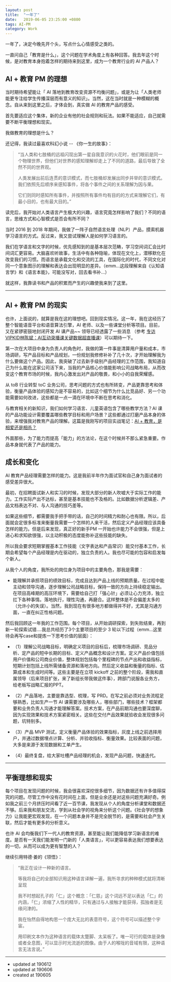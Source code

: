 ```yaml
---
layout: post
title:  "一年了"
date:   2019-06-05 23:25:00 +0800
tags: AI-PM
category: Work
---
```


一年了，决定今晚先开个头，写点什么心情感受之类的。

一直问自己「教育是什么」，这个问题在学术角度上有各种回答。我去年这个时候，是对教育本身抱着怎样的期待来到这里，成为一个教育行业的 AI 产品人？



## AI + 教育 PM 的理想

当时期待希望能让「 AI 落地到教育改变资源不均衡问题」，或是为让「人类老师能更专注给学生传播深层而有意义的知识」。当然，这在当时就是一种模糊的概念。自从来到这里之后，才体会到，真实做 AI 的教育产品的感受。

首先要适应这个集体，新的企业有他的社会规则和玩法。如果不能适应，自己就需要不断平衡理想和现实。


我做教育的理想是什么？

还记得，我读过最喜欢科幻小说 -- 《你一生的故事》：

> “当人类和七肢桶的远祖闪现出第一星自我意识的火花时，他们眼前是同一个物理世界，但他们对世界的感知理解却走上了不同的道路，最后导致了全然不同的世界观。
> 
> 人类发展出前后连贯的意识模式，而七肢桶却发展出同步并举的意识模式。我们依照先后顺序来感知事件，将各个事件之间的关系理解为因与果。
> 
> 它们则同时感知所有事件，并按照所有事件均有目的的方式来理解它们，有最小目的，也有最大目的。”

读完后，我开始对人类语言产生极大的兴趣，语言究竟怎样影响了我们？不同的语言，思维方式和心智模式是否会有所不同？

当时 2016 到 2018 年期间，我做了一阵子自然语言处理（NLP）产品，摸索机器学习语言的方式。反过来，我又尝试理解人是如何学习语言的。

我们在学语言和文字的时候，优先感知到的是基本层次范畴，学习空间词汇会比时间词汇更容易。大脑喜欢听故事，生活中有各种隐喻，体现在文化上，潜移默化在改变我们的习惯。而语言是承载文化和交流的工具，在国际化的时代，不同文化对同一个意象图示的理解和表达会出现明显的差异。（emm...这段理解来自《认知语言学》和《语言本能》，可能没写对，回去看书补...）

就这样，我靠读书和产品的积累而产生的兴趣使我来到了这里。

---

## AI + 教育 PM 的现实

也许，上面说的，就算是我在这的理想吧。回到现实情况。这一年，我在这经历了整个智能语音平台和语音算法引擎，AI 老师、以及一些课堂分析等项目。目前，又在紧锣密鼓地封闭开发 AI 课产品~~ 领导已经透露了一些消息 （参考 [专访VIPKID林陈斌：AI互动录播课关键数据超直播课](https://mp.weixin.qq.com/s?__biz=MTM2ODM0ODYyMQ==&mid=2651452360&idx=2&sn=1f0bbe65015c8253f74674495f3523e0&chksm=624df36a553a7a7c7b5a45e059b570f3c2c19f1c9db96e3631f7c733b7b1ca87173929fe60ca&mpshare=1&scene=1&srcid=0527dwQIA6c65xk0BAkqpXKM&key=b0ebf1a5d52c1bb66c3be229ac63b62de9f1a41d6bc04a9b8a79c8b73440203c2472bf6ff37426f25620716239fd025fde6f095e99f9910a2c69e60341654f7901647411b858c77ff56f99e1cefbc18a&ascene=0&uin=OTYyNDg4NjIx&devicetype=iMac+MacBookPro14%2C1+OSX+OSX+10.12.5+build(16F2073)&version=12020810&nettype=WIFI&lang=zh_CN&fontScale=100&pass_ticket=9ZoXIZhhB7VuFKB22%2Btx41g1XrSKxYqI%2FQTSgK9Lparx0Hyi05bHIi4U5%2BTTzRTn)）可以期待一下。

第一次在大项目中身为负责人的角色时，我做的第一件事是清算用户量和成本，市场调研，写产品目标和产品规划，一份规划我修修补补了几十次，才开始理解我为什么要做这个产品。因此，我突破了过去新手级别产品经理的工作范围，我知道自己为什么能在这家公司活下来，当我的产品核心价值能影响公司战略布局，从而改变这个教育市场的时候，我内心激发出对产品的敬畏，和小小的自我荣耀感。

从 toB 行业转型 toC 业务公司，思考问题的方式也有所转变，产品更靠思考和体验，衡量产品体验的感知力是不容易的，比如这个细节为什么比竞品好、另一个功能需要如何改进，这些都是一点一滴在环境中不断在思考和消化。

与教育相关的新知识，我们如何学习语言、儿童英语包含了哪些教学方法？AI 课的产品功能设计需要覆盖哪些教学目标和用户场景？这些都通过打磨产品本身的体验，来增强我对教育产品的理解。这篇是我刚写的项目实战笔记：[AI + 教育，是相爱还是相杀？](http://www.ramywu.com/work/2019/06/12/AI-Love-Education/)

外面那些，为了能力而提高「能力」的方法论，在这个时候并不那么紧急重要。作品本身就代表了产品的能力。


## 成长和变化

AI 教育产品经理需要怎样的能力。这是我前半年作为面试官和自己身为面试者的感受差异很大。

最初，在招聘面试新人和实习的时候，发现大部分的新人吹嘘大于实际工作的能力。工作实际产出不达标，甚至是基本技能也不及格的。比如数据分析逻辑差、产品文档表达不对、与人沟通的技巧差等。

如果这些细节，都需要我手把手带的话，自己的时间精力和耐心也有限。所以，后面就会定很多标准来衡量我需要一个怎样的人来干活，然后定义产品经理应该具备怎样的能力。但是后来发现，真正好的新手PM 一开始也许能力不会很强，但是上进心和求知欲很强，以主动积极的态度能弥补这些技能的缺失。

所以我会要求短期掌握基本工作技能（文字表达和产品常识）能交付基本工作，长期会希望每个产品经理是内在驱动的，独立负责的人。我也尽可能的包容和启发每个新人。

从我个人的角度，我所处的岗位身为项目中的主要角色，那我是需要：

- 能理解并承担项目的绩效目标，完成且达到产品上线的预期质量。在过程中能主动和领导沟通，逐步理解公司战略目标，保持一致的方向上持续稳定输出。在项目高峰期的高压环境下，需要给自己打「强心针」必须让心力充沛，独立扛下各种事情。落地执行，理性沟通，再磨合。这样整体是不会偏差太多的（允许小的失误）。当然，我到现在有很多地方都做得并不好，尤其是沟通方面，一直在纠正性格问题。

然后我回顾这一年我的工作范围。每个项目，从开始调研探索，到失败结束，再到新一轮探索试错....我总共经历了3个主要项目的至少 3 轮以下过程（emm...这里待会再写case和提炼一下思考价值的层面）：


- （1）理解公司战略目标，明确定义项目的目标后，梳理市场调研、竞品分析、定产品的短中长期的目标、定义产品概念和设计方案。定义产品价值包括用户价值和公司商业价值，整体规划包括每个里程碑的节点产出和收益指标，短期计划包括上线所需储备资源和落地方向。然后定义收益和衡量的指标、估算成本和生成时间等。这些主要是在立项 kickoff 之前的整个阶段，需我和直属领导（后来项目扩张，来了新组长带我做这件事），跨部门说服各业务方，给老板写战略汇报的PPT。

- （2）产品落地，主要是靠选型、梳理，写 PRD。在写之前必须对业务流程足够熟悉，比如生产一节 AI 课需要涉及哪些人，哪些部门，哪些技术？框架都要和业务负责人沟通才能理解答案。技术方案，在产品前期沟通也要深度聊，因为实现效果和技术方案紧密相关。这些在交付产品效果就验收会发现很多问题，坑特别多。

- （3）产品 MVP 测试，定义衡量产品体验的效果指标，灰度上线之前选择用户，并通过数据埋点计算、分析、并验收指标、衡量效果。比较表面的问题，大多是来源于发现数据和工单产生。

- （4）最终复盘，给大家吐槽产品经理的机会，发现产品问题，快速迭代。



---

## 平衡理想和现实

每个项目在发现问题的时候，我会很喜欢深挖很多细节，因为数据还有许多值得探究的问题。尽管工作中没有花时间在上面，但是业余还是对这些问题充满好奇。例如我之前三个月挤压时间看了近一百节课，我发现从个人的角度分析课堂和数据还不够。后来我和朋友交流，学到从社会学的视角来分析这个问题。《社会学的想象力》让我能更宏观发现，在一个问题本身并不是完全脱节的，是需要和社会产生关联，然后才能有更多的分析意义。


也许 AI 会均衡我们下一代人的教育资源，甚至能让我们能降低学习新语言的难度。是否有一天我们能发明一门新的「人类语言」，可以更容易表达我们想要表达的一切，从而可以成为更有智慧的人？

继续引用特德·姜的《领悟》：

> “我正在设计一种新的语言。
> 
> 等我将自己的全部知识用这种语言译解一遍，我所寻求的种种模式就将清晰呈现
> 
> 我不时想起孔子的「仁」这个概念：「仁慈」这个词远不足以表达「仁」的内涵，「仁」浓缩了人性的精华，只有通过与人接触才能获得，孤独者是无缘问津的。
> 
> 我在怡然自得地构思一个庞大无比的表意符号，这个符号可以描述整个宇宙。
> 
> 用印刷文本作为这种语言的载体太蹩脚、太呆板了。唯一可行的载体是录像或者全息图，可以显示时光流逝的图像。由于人的喉咙的音域有限，这种语言无法言说。”

---


- updated at 190612
- updated at 190606
- created at 190605


